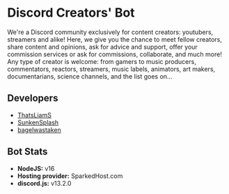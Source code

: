 # Discord Creators' Bot

We're a Discord community exclusively for content creators: youtubers, streamers and alike! Here, we give you the chance to meet fellow creators, share content and opinions, ask for advice and support, offer your commission services or ask for commissions, collaborate, and much more! Any type of creator is welcome: from gamers to music producers, commentators, reactors, streamers, music labels, animators, art makers, documentarians, science channels, and the list goes on...

## Developers

- [ThatsLiamS](https://github.com/ThatsLiamS)
- [SunkenSplash](https://github.com/SunkenSplash)
- [bagelwastaken](https://github.com/bagelwastaken)

## Bot Stats

- **NodeJS:** v16
- **Hosting provider:** SparkedHost.com
- **discord.js:** v13.2.0
